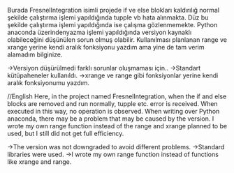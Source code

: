 Burada FresnelIntegration isimli projede if ve else blokları kaldırılığ normal şekilde çalıştırma işlemi yapıldığında tupple vb hata alınmakta.
Düz bu şekilde çalıştırma işlemi yapıldığında ise çalışma gözlenmemekte.
Python anaconda üzerindenyazma işlemi yapıldığında versiyon kaynaklı olabileceğini düşünülen sorun olmuş olabilir.
Kullanılması planlanan range ve xrange yerine kendi aralık fonksiyonu yazdım ama yine de tam verim alamadım bilginize.

->Versiyon düşürülmedi farklı sorunlar oluşmaması için..
->Standart kütüpaheneler kullanıldı.
->xrange ve range gibi fonksiyonlar yerine kendi aralık fonksiyonumu yazdım.

//English
Here, in the project named FresnelIntegration, when the if and else blocks are removed and run normally, tupple etc. error is received.
When executed in this way, no operation is observed.
When writing over Python anaconda, there may be a problem that may be caused by the version.
I wrote my own range function instead of the range and xrange planned to be used, but I still did not get full efficiency.

->The version was not downgraded to avoid different problems.
->Standard libraries were used.
->I wrote my own range function instead of functions like xrange and range.

